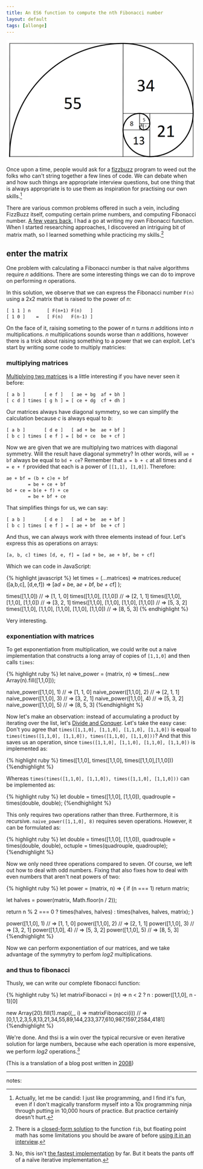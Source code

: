 ```yaml
---
title: An ES6 function to compute the nth Fibonacci number
layout: default
tags: [allonge]
---
```


![FIbonacci Spiral](/assets/images/fibonacci.png)

Once upon a time, people would ask for a [fizzbuzz](http://raganwald.com/2007/01/dont-overthink-fizzbuzz.html "Don't Overthink FizzBuzz") program to weed out the folks who can't string together a few lines of code. We can debate when and how such things are appropriate interview questions, but one thing that is always appropriate is to use them as inspiration for practising our own skills.[^candid]

[^candid]: Actually, let me be candid: I just like programming, and I find it's fun, even if I don't magically transform myself into a 10x programming ninja through putting in 10,000 hours of practice. But practice certainly doesn't hurt.

There are various common problems offered in such a vein, including FizzBuzz itself, computing certain prime numbers, and computing Fibonacci number. [A few years back][2008], I had a go at writing my own Fibonacci function. When I started researching approaches, I discovered an intriguing bit of matrix math, so I learned something while practicing my skills.[^closed]

[2008]: http://raganwald.com/2008/12/12/fibonacci.html

[^closed]: There is a [closed-form solution](http://en.wikipedia.org/wiki/Fibonacci_number#Closed-form_expression) to the function `fib`, but floating point math has some limitations you should be aware of before [using it in an interview](http://raganwald.com/2013/03/26/the-interview.html).

## enter the matrix

One problem with calculating a Fibonacci number is that naïve algorithms require _n_ additions. There are some interesting things we can do to improve on performing _n_ operations.

In this solution, we observe that we can express the Fibonacci number `F(n)` using a 2x2 matrix that is raised to the power of _n_:

    [ 1 1 ] n      [ F(n+1) F(n)   ]
    [ 1 0 ]    =   [ F(n)   F(n-1) ]


On the face of it, raising someting to the power of _n_ turns _n_ additions into _n_ multiplications. _n_ multiplications sounds worse than _n_ additions, however there is a trick about raising something to a power that we can exploit. Let's start by writing some code to multiply matricies:

### multiplying matrices

[Multiplying two matrices](http://www.maths.surrey.ac.uk/explore/emmaspages/option1.html "Matrices and Determinants") is a little interesting if you have never seen it before:

    [ a b ]       [ e f ]   [ ae + bg  af + bh ]
    [ c d ] times [ g h ] = [ ce + dg  cf + dh ]

Our matrices always have diagonal symmetry, so we can simplify the calculation because _c_ is always equal to _b_:

    [ a b ]       [ d e ]   [ ad + be  ae + bf ]
    [ b c ] times [ e f ] = [ bd + ce  be + cf ]

Now we are given that we are multiplying two matrices with diagonal symmetry. Will the result have diagonal symmetry? In other words, will `ae + bf` always be equal to `bd + ce`? Remember that `a = b + c` at all times and `d = e + f` provided that each is a power of `[[1,1], [1,0]]`. Therefore:

    ae + bf = (b + c)e + bf
            = be + ce + bf
    bd + ce = b(e + f) + ce
            = be + bf + ce

That simplifies things for us, we can say:

    [ a b ]       [ d e ]   [ ad + be  ae + bf ]
    [ b c ] times [ e f ] = [ ae + bf  be + cf ]

And thus, we can always work with three elements instead of four. Let's express this as operations on arrays:

    [a, b, c] times [d, e, f] = [ad + be, ae + bf, be + cf]

Which we can code in JavaScript:

{% highlight javascript %}
let times = (...matrices) =>
  matrices.reduce(
    ([a,b,c], [d,e,f]) => [a*d + b*e, a*e + b*f, b*e + c*f]
  );

times([1,1,0]) // => [1, 1, 0]
times([1,1,0], [1,1,0]) // => [2, 1, 1]
times([1,1,0], [1,1,0], [1,1,0]) // => [3, 2, 1]
times([1,1,0], [1,1,0], [1,1,0], [1,1,0]) // => [5, 3, 2]
times([1,1,0], [1,1,0], [1,1,0], [1,1,0], [1,1,0]) // => [8, 5, 3]
{% endhighlight %}

Very interesting.

### exponentiation with matrices

To get exponentiation from multiplication, we could write out a naive implementation that constructs a long array of copies of `[1,1,0]` and then calls `times`:

{% highlight ruby %}
let naive_power = (matrix, n) =>
  times(...new Array(n).fill([1,1,0]));

naive_power([1,1,0], 1) // => [1, 1, 0]
naive_power([1,1,0], 2) // => [2, 1, 1]
naive_power([1,1,0], 3) // => [3, 2, 1]
naive_power([1,1,0], 4) // => [5, 3, 2]
naive_power([1,1,0], 5) // => [8, 5, 3]
{%endhighlight %}

Now let's make an observation: instead of accumulating a product by iterating over the list, let's [Divide and Conquer](http://www.cs.berkeley.edu/~vazirani/algorithms/chap2.pdf). Let's take the easy case: Don't you agree that `times([1,1,0], [1,1,0], [1,1,0], [1,1,0])` is equal to `times(times([1,1,0], [1,1,0]), times([1,1,0], [1,1,0]))`? And that this saves us an operation, since `times([1,1,0], [1,1,0], [1,1,0], [1,1,0])` is implemented as:

{% highlight ruby %}
times([1,1,0],
  times([1,1,0],
    times([1,1,0],[1,1,0]))
{%endhighlight %}

Whereas `times(times([1,1,0], [1,1,0]), times([1,1,0], [1,1,0]))` can be implemented as:

{% highlight ruby %}
let double = times([1,1,0], [1,1,0]),
    quadrouple = times(double, double);
{%endhighlight %}

This only requires two operations rather than three. Furthermore, it is recursive. `naive_power([1,1,0], 8)` requires seven operations. However, it can be formulated as:

{% highlight ruby %}
let double = times([1,1,0], [1,1,0]),
    quadrouple = times(double, double),
    octuple = times(quadrouple, quadrouple);
{%endhighlight %}

Now we only need three operations compared to seven. Of course, we left out how to deal with odd numbers. Fixing that also fixes how to deal with even numbers that aren't neat powers of two:

{% highlight ruby %}
let power = (matrix, n) => {
  if (n === 1) return matrix;

  let halves = power(matrix, Math.floor(n / 2));

  return n % 2 === 0
         ? times(halves, halves)
         : times(halves, halves, matrix);
}

power([1,1,0], 1) // => [1, 1, 0]
power([1,1,0], 2) // => [2, 1, 1]
power([1,1,0], 3) // => [3, 2, 1]
power([1,1,0], 4) // => [5, 3, 2]
power([1,1,0], 5) // => [8, 5, 3]
{%endhighlight %}

Now we can perform exponentiation of our matrices, and we take advantage of the symmytry to perfom _log2_ multiplications.

### and thus to fibonacci

Thusly, we can write our complete fibonacci function:

{% highlight ruby %}
let matrixFibonacci = (n) =>
  n < 2
  ? n
  : power([1,1,0], n - 1)[0]

new Array(20).fill(1).map((_, i) => matrixFibonacci(i))
  // => [0,1,1,2,3,5,8,13,21,34,55,89,144,233,377,610,987,1597,2584,4181]
{%endhighlight %}

We're done. And thsi is a win over the typical recursive or even iterative solution for large numbers, because whe each operation is more expensive, we perform _log2_ operations.[^notfastest]

[^notfastest]: No, this isn't [the fastest implementation](http://blade.nagaokaut.ac.jp/cgi-bin/scat.rb/ruby/ruby-talk/194815 "Fast Fibonacci method") by far. But it beats the pants off of a naïve iterative implementation.

(This is a translation of a blog post written in [2008])

---

notes:
